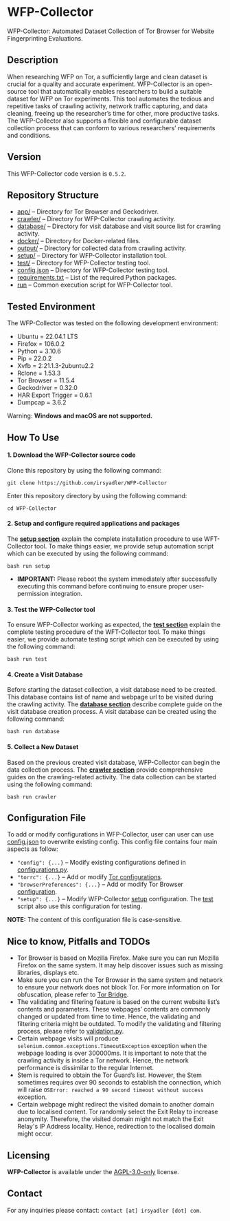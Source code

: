 # WFP-Collector
WFP-Collector: Automated Dataset Collection of Tor Browser for Website Fingerprinting Evaluations.


## Description
When researching WFP on Tor, a sufficiently large and clean dataset is crucial for a quality and accurate experiment. WFP-Collector is an open-source tool that automatically enables researchers to build a suitable dataset for WFP on Tor experiments. This tool automates the tedious and repetitive tasks of crawling activity, network traffic capturing, and data cleaning, freeing up the researcher’s time for other, more productive tasks. The WFP-Collector also supports a flexible and configurable dataset collection process that can conform to various researchers’ requirements and conditions. 


## Version
This WFP-Collector code version is `0.5.2`.


## Repository Structure
* [app/](app/) – Directory for Tor Browser and Geckodriver.
* [crawler/](crawler/) – Directory for WFP-Collector crawling activity.
* [database/](database/) –  Directory for visit database and visit source list for crawling activity.
* [docker/](docker/) – Directory for Docker-related files.
* [output/](output/) – Directory for collected data from crawling activity.
* [setup/](setup/) – Directory for WFP-Collector installation tool.
* [test/](test/) – Directory for WFP-Collector testing tool.
* [config.json](config.json) – Directory for WFP-Collector testing tool.
* [requirements.txt](requirements.txt) – List of the required Python packages.
* [run](run) – Common execution script for WFP-Collector tool.


## Tested Environment
The WFP-Collector was tested on the following development environment:
* Ubuntu = 22.04.1 LTS
* Firefox = 106.0.2
* Python = 3.10.6
* Pip = 22.0.2
* Xvfb = 2:21.1.3-2ubuntu2.2
* Rclone = 1.53.3
* Tor Browser = 11.5.4
* Geckodriver = 0.32.0
* HAR Export Trigger = 0.6.1
* Dumpcap = 3.6.2

Warning: **Windows and macOS are not supported.**


## How To Use
#### 1. Download the WFP-Collector source code
Clone this repository by using the following command:
```
git clone https://github.com/irsyadler/WFP-Collector
```
Enter this repository directory by using the following command:

```
cd WFP-Collector
```

#### 2. Setup and configure required applications and packages
The **[setup section](setup/)** explain the complete installation procedure to use WFT-Collector tool. To make things easier, we provide setup automation script which can be executed by using the following command:
```
bash run setup
```
* **IMPORTANT:** Please reboot the system immediately after successfully executing this command before continuing to ensure proper user-permission integration.

#### 3. Test the WFP-Collector tool
To ensure WFP-Collector working as expected, the **[test section](test/)** explain the complete testing procedure of the WFT-Collector tool. To make things easier, we provide automate testing script which can be executed by using the following command:
```
bash run test
```

#### 4. Create a Visit Database
Before starting the dataset collection, a visit database need to be created. This database contains list of name and webpage url to be visited during the crawling activity. The **[database section](database/)** describe complete guide on the visit database creation process. A visit database can be created using the following command:
```
bash run database
```

#### 5. Collect a New Dataset
Based on the previous created visit database, WFP-Collector can begin the data collection process. The **[crawler section](datcrawlerabase/)** provide comprehensive guides on the crawling-related activity. The data collection can be started using the following command:
```
bash run crawler
```

## Configuration File
To add or modify configurations in WFP-Collector, user can user can use [config.json](config.json/) to overwrite existing config. This config file contains four main aspects as follow:
* `"config": {...}` – Modify existing configurations defined in [configurations.py](crawler/configurations.py).
* `"torrc": {...}` – Add or modify [Tor configurations](https://2019.www.torproject.org/docs/tor-manual.html.en).
* `"browserPreferences": {...}` – Add or modify Tor Browser [configuration](https://support.mozilla.org/bm/questions/1358615).
* `"setup": {...}` – Modify WFP-Collector [setup](setup) configuration. The [test](test) script also use this configuration for testing.

**NOTE:** The content of this configuration file is case-sensitive.


## Nice to know, Pitfalls and TODOs
* Tor Browser is based on Mozilla Firefox. Make sure you can run Mozilla Firefox on the same system. It may help discover issues such as missing libraries, displays etc. 
* Make sure you can run the Tor Browser in the same system and network to ensure your network does not block Tor. For more information on Tor obfuscation, please refer to [Tor Bridge](https://bridges.torproject.org/).
* The validating and filtering feature is based on the current website list’s contents and parameters. These webpages’ contents are commonly changed or updated from time to time. Hence, the validating and filtering criteria might be outdated. To modify the validating and filtering process, please refer to [validation.py](crawler/validation.py).
* Certain webpage visits will produce `selenium.common.exceptions.TimeoutException` exception when the webpage loading is over 300000ms. It is important to note that the crawling activity is inside a Tor network. Hence, the network performance is dissimilar to the regular Internet.
* Stem is required to obtain the Tor Guard’s list. However, the Stem sometimes requires over 90 seconds to establish the connection, which will raise `OSError: reached a 90 second timeout without success` exception.
* Certain webpage might redirect the visited domain to another domain due to localised content. Tor randomly select the Exit Relay to increase anonymity. Therefore, the visited domain might not match the Exit Relay's IP Address locality. Hence, redirection to the localised domain might occur.


## Licensing
**WFP-Collector** is available under the [AGPL-3.0-only](LICENSE) license.


## Contact
For any inquiries please contact: `contact [at] irsyadler [dot] com`.
